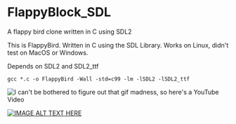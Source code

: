 # FlappyBlock_SDL
A flappy bird clone written in C using SDL2

This is FlappyBird. Written in C using the SDL Library. Works on Linux, didn't test on MacOS or Windows.

Depends on SDL2 and SDL2_ttf

```
gcc *.c -o FlappyBird -Wall -std=c99 -lm -lSDL2 -lSDL2_ttf
```

![I can't be bothered to figure out that gif madness, so here's a YouTube Video](https://www.youtube.com/watch?v=gl8Qbyfp5kw)

[![IMAGE ALT TEXT HERE](https://img.youtube.com/vi/gl8Qbyfp5kw/0.jpg)](https://www.youtube.com/watch?v=gl8Qbyfp5kw)
